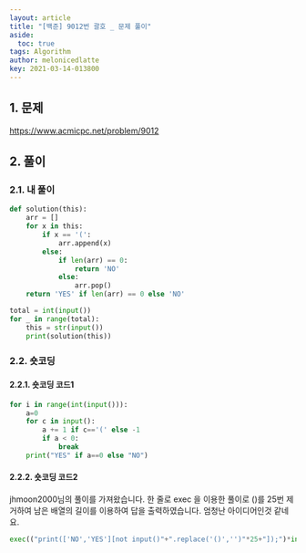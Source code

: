 ```yaml
---
layout: article
title: "[백준] 9012번 괄호 _ 문제 풀이"
aside:
  toc: true
tags: Algorithm 
author: melonicedlatte
key: 2021-03-14-013800
---  
```


## 1. 문제

https://www.acmicpc.net/problem/9012

## 2. 풀이

### 2.1. 내 풀이

~~~python
def solution(this):
    arr = []
    for x in this:
        if x == '(':
            arr.append(x)
        else:
            if len(arr) == 0:
                return 'NO'
            else:
                arr.pop()
    return 'YES' if len(arr) == 0 else 'NO'

total = int(input())
for _ in range(total):
    this = str(input())
    print(solution(this))
~~~

### 2.2. 숏코딩

#### 2.2.1. 숏코딩 코드1

~~~python
for i in range(int(input())):
    a=0
    for c in input():
        a += 1 if c=='(' else -1
        if a < 0: 
            break
    print("YES" if a==0 else "NO")
~~~

#### 2.2.2. 숏코딩 코드2

jhmoon2000님의 풀이를 가져왔습니다. 한 줄로 exec 을 이용한 풀이로 ()를 25번 제거하여 남은 배열의 길이를 이용하여 답을 출력하였습니다. 엄청난 아이디어인것 같네요. 

~~~python
exec(("print(['NO','YES'][not input()"+".replace('()','')"*25+"]);")*int(input()))
~~~
